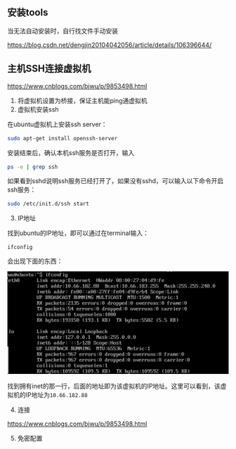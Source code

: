 ## 安装tools

当无法自动安装时，自行找文件手动安装

https://blog.csdn.net/dengjin20104042056/article/details/106396644/

## 主机SSH连接虚拟机

https://www.cnblogs.com/bjwu/p/9853498.html

1. 将虚拟机设置为桥接，保证主机能ping通虚拟机
2. 虚拟机安装ssh

在ubuntu虚拟机上安装ssh server：

```bash
sudo apt-get install openssh-server
```

安装结束后，确认本机ssh服务是否打开，输入

```bash
ps -e | grep ssh
```

如果看到sshd说明ssh服务已经打开了，如果没有sshd，可以输入以下命令开启ssh服务：

```bash
sudo /etc/init.d/ssh start
```

3. IP地址

找到ubuntu的IP地址，即可以通过在terminal输入：

```shell
ifconfig
```

会出现下面的东西：

![img](../images/1389398-20181025225441215-1776392532.png)

找到拥有inet的那一行，后面的地址即为该虚拟机的IP地址。这里可以看到，该虚拟机的IP地址为`10.66.182.88`

4. 连接

https://www.cnblogs.com/bjwu/p/9853498.html

5. 免密配置